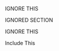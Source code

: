 IGNORE THIS

<!--@[Block Name | Template Name]
#markdown
@-->

IGNORED SECTION 

<!--@[Block Name | Template Name]
#markdown
@-->

IGNORE THIS


<!--@[Block Name | Template Name]
#markdown-->

Include This

<!--
#markdown
@-->